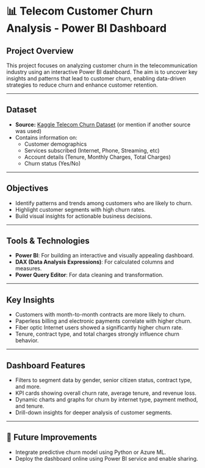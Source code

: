 # 📊 Telecom Customer Churn Analysis - Power BI Dashboard

## Project Overview
This project focuses on analyzing customer churn in the telecommunication industry using an interactive Power BI dashboard. The aim is to uncover key insights and patterns that lead to customer churn, enabling data-driven strategies to reduce churn and enhance customer retention.

---

## Dataset
- **Source:** [Kaggle Telecom Churn Dataset](https://www.kaggle.com/blastchar/telco-customer-churn) (or mention if another source was used)  
- Contains information on:  
  - Customer demographics  
  - Services subscribed (Internet, Phone, Streaming, etc)  
  - Account details (Tenure, Monthly Charges, Total Charges)  
  - Churn status (Yes/No)  

---

## Objectives
- Identify patterns and trends among customers who are likely to churn.  
- Highlight customer segments with high churn rates.  
- Build visual insights for actionable business decisions.  

---

## Tools & Technologies
- **Power BI**: For building an interactive and visually appealing dashboard.  
- **DAX (Data Analysis Expressions)**: For calculated columns and measures.  
- **Power Query Editor**: For data cleaning and transformation.  

---

## Key Insights
- Customers with month-to-month contracts are more likely to churn.  
- Paperless billing and electronic payments correlate with higher churn.  
- Fiber optic Internet users showed a significantly higher churn rate.  
- Tenure, contract type, and total charges strongly influence churn behavior.  

---

## Dashboard Features
- Filters to segment data by gender, senior citizen status, contract type, and more.  
- KPI cards showing overall churn rate, average tenure, and revenue loss.  
- Dynamic charts and graphs for churn by internet type, payment method, and tenure.  
- Drill-down insights for deeper analysis of customer segments.  

---

## 🚀 Future Improvements
- Integrate predictive churn model using Python or Azure ML.  
- Deploy the dashboard online using Power BI service and enable sharing.  

